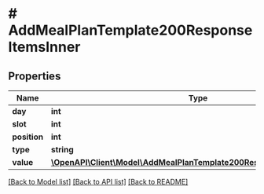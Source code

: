 # # AddMealPlanTemplate200ResponseItemsInner

## Properties

Name | Type | Description | Notes
------------ | ------------- | ------------- | -------------
**day** | **int** |  |
**slot** | **int** |  |
**position** | **int** |  |
**type** | **string** |  |
**value** | [**\OpenAPI\Client\Model\AddMealPlanTemplate200ResponseItemsInnerValue**](AddMealPlanTemplate200ResponseItemsInnerValue.md) |  | [optional]

[[Back to Model list]](../../README.md#models) [[Back to API list]](../../README.md#endpoints) [[Back to README]](../../README.md)
